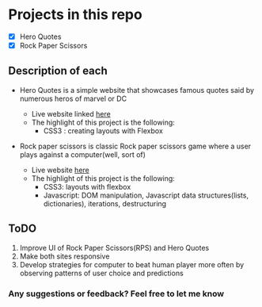 # Projects in this repo
- [x] Hero Quotes
- [x] Rock Paper Scissors

## Description of each

- Hero Quotes is a simple website that showcases famous quotes said by numerous heros of marvel or DC
  - Live website linked [here](https://hero505.netlify.app/)
  - The highlight of this project is the following:
    - CSS3 : creating layouts with Flexbox

- Rock paper scissors is classic Rock paper scissors game where a user plays against a computer(well, sort of)
  - Live website [here](https://rock-paper505.netlify.app/)
  - The highlight of this project is the following:
    - CSS3: layouts with flexbox
    - Javascript: DOM manipulation, Javascript data structures(lists, dictionaries), iterations, destructuring



## ToDO

1. Improve UI of Rock Paper Scissors(RPS) and Hero Quotes
2. Make both sites responsive
3. Develop strategies for computer to beat human player more often by observing patterns of user choice and predictions


### Any suggestions or feedback? Feel free to let me know